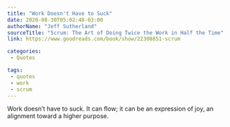 ```yaml
---
title: "Work Doesn't Have to Suck"
date: 2020-08-30T05:02:48-03:00
authorName: "Jeff Sutherland"
sourceTitle: "Scrum: The Art of Doing Twice the Work in Half the Time"
link: https://www.goodreads.com/book/show/22308851-scrum

categories:
 - Quotes

tags:
 - quotes
 - work
 - scrum
---
```


Work doesn’t have to suck. It can flow; it can be an expression of joy, an alignment toward a higher purpose.
